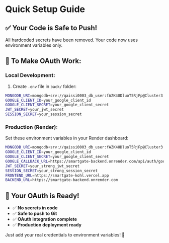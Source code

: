# Quick Setup Guide

## ✅ **Your Code is Safe to Push!**

All hardcoded secrets have been removed. Your code now uses environment variables only.

## 🔧 **To Make OAuth Work:**

### **Local Development:**

1. Create `.env` file in `back/` folder:

```bash
MONGODB_URI=mongodb+srv://qaissi0003_db_user:fAZK4UDluoT5RjFp@Cluster3.8pag1fi.mongodb.net/myapp
GOOGLE_CLIENT_ID=your_google_client_id
GOOGLE_CLIENT_SECRET=your_google_client_secret
JWT_SECRET=your_jwt_secret
SESSION_SECRET=your_session_secret
```

### **Production (Render):**

Set these environment variables in your Render dashboard:

```bash
MONGODB_URI=mongodb+srv://qaissi0003_db_user:fAZK4UDluoT5RjFp@Cluster3.8pag1fi.mongodb.net/myapp
GOOGLE_CLIENT_ID=your_google_client_id
GOOGLE_CLIENT_SECRET=your_google_client_secret
GOOGLE_CALLBACK_URL=https://smartgate-backend.onrender.com/api/auth/google/callback
JWT_SECRET=your_strong_jwt_secret
SESSION_SECRET=your_strong_session_secret
FRONTEND_URL=https://smartgate-kohl.vercel.app
BACKEND_URL=https://smartgate-backend.onrender.com
```

## 🎯 **Your OAuth is Ready!**

- ✅ **No secrets in code**
- ✅ **Safe to push to Git**
- ✅ **OAuth integration complete**
- ✅ **Production deployment ready**

Just add your real credentials to environment variables! 🎉
